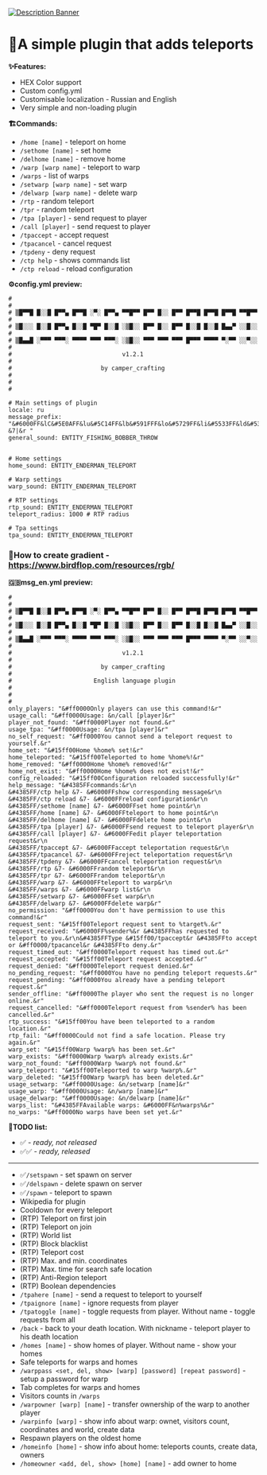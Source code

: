 [![Description Banner](https://i.ibb.co/7tRvNf1x/banner.png)](https://modrinth.com/plugin/cuboidteleport)
# **💨A simple plugin that adds teleports**
**✨Features:**
- HEX Color support
- Custom config.yml
- Customisable localization - Russian and English
- Very simple and non-loading plugin

**🏗️Commands:**
- `/home [name]` - teleport on home
- `/sethome [name]` - set home
- `/delhome [name]` - remove home
- `/warp [warp name]` - teleport to warp
- `/warps` - list of warps
- `/setwarp [warp name]` - set warp
- `/delwarp [warp name]` - delete warp
- `/rtp` - random teleport
- `/tpr` - random teleport
- `/tpa [player]` - send request to player
- `/call [player]` - send request to player
- `/tpaccept` - accept request
- `/tpacancel` - cancel request
- `/tpdeny` - deny request
- `/ctp help` - shows commands list
- `/ctp reload` - reload configuration

**⚙️config.yml preview:**
```
#                                                                      #
# ▒█▀▀█ █░░█ █▀▀▄ █▀▀█ ░▀░ █▀▀▄ ▀▀█▀▀ █▀▀ █░░ █▀▀ █▀▀█ █▀▀█ █▀▀█ ▀▀█▀▀ #
# ▒█░░░ █░░█ █▀▀▄ █░░█ ▀█▀ █░░█ ░▒█░░ █▀▀ █░░ █▀▀ █░░█ █░░█ █▄▄▀ ░░█░░ #
# ▒█▄▄█ ░▀▀▀ ▀▀▀░ ▀▀▀▀ ▀▀▀ ▀▀▀░ ░▒█░░ ▀▀▀ ▀▀▀ ▀▀▀ █▀▀▀ ▀▀▀▀ ▀░▀▀ ░░▀░░ #
#                               v1.2.1                                 #
#                         by camper_crafting                           #
#                                                                      #

# Main settings of plugin
locale: ru
message_prefix: "&#6000FF&lC&#5E0AFF&lu&#5C14FF&lb&#591FFF&lo&#5729FF&li&#5533FF&ld&#533DFF&lT&#5048FF&le&#4E52FF&ll&#4C5CFF&le&#4A66FF&lp&#4771FF&lo&#457BFF&lr&#4385FF&lt&r &7|&r "
general_sound: ENTITY_FISHING_BOBBER_THROW


# Home settings
home_sound: ENTITY_ENDERMAN_TELEPORT

# Warp settings
warp_sound: ENTITY_ENDERMAN_TELEPORT

# RTP settings
rtp_sound: ENTITY_ENDERMAN_TELEPORT
teleport_radius: 1000 # RTP radius

# Tpa settings
tpa_sound: ENTITY_ENDERMAN_TELEPORT
```

### **🌈How to create gradient - https://www.birdflop.com/resources/rgb/**

**🇬🇧msg_en.yml preview:**
```
#                                                                      #
# ▒█▀▀█ █░░█ █▀▀▄ █▀▀█ ░▀░ █▀▀▄ ▀▀█▀▀ █▀▀ █░░ █▀▀ █▀▀█ █▀▀█ █▀▀█ ▀▀█▀▀ #
# ▒█░░░ █░░█ █▀▀▄ █░░█ ▀█▀ █░░█ ░▒█░░ █▀▀ █░░ █▀▀ █░░█ █░░█ █▄▄▀ ░░█░░ #
# ▒█▄▄█ ░▀▀▀ ▀▀▀░ ▀▀▀▀ ▀▀▀ ▀▀▀░ ░▒█░░ ▀▀▀ ▀▀▀ ▀▀▀ █▀▀▀ ▀▀▀▀ ▀░▀▀ ░░▀░░ #
#                               v1.2.1                                 #
#                         by camper_crafting                           #
#                       English language plugin                        #
#                                                                      #
only_players: "&#ff0000Only players can use this command!&r"
usage_call: "&#ff0000Usage: &n/call [player]&r"
player_not_found: "&#ff0000Player not found.&r"
usage_tpa: "&#ff0000Usage: &n/tpa [player]&r"
no_self_request: "&#ff0000You cannot send a teleport request to yourself.&r"
home_set: "&#15ff00Home %home% set!&r"
home_teleported: "&#15ff00Teleported to home %home%!&r"
home_removed: "&#ff0000Home %home% removed!&r"
home_not_exist: "&#ff0000Home %home% does not exist!&r"
config_reloaded: "&#15ff00Configuration reloaded successfully!&r"
help_message: "&#4385FFcommands:&r\n
&#4385FF/ctp help &7- &#6000FFshow corresponding message&r\n
&#4385FF/ctp reload &7- &#6000FFreload configuration&r\n
&#4385FF/sethome [name] &7- &#6000FFset home point&r\n
&#4385FF/home [name] &7- &#6000FFteleport to home point&r\n
&#4385FF/delhome [name] &7- &#6000FFdelete home point&r\n
&#4385FF/tpa [player] &7- &#6000FFsend request to teleport player&r\n
&#4385FF/call [player] &7- &#6000FFedit player teleportation request&r\n
&#4385FF/tpaccept &7- &#6000FFaccept teleportation request&r\n
&#4385FF/tpacancel &7- &#6000FFreject teleportation request&r\n
&#4385FF/tpdeny &7- &#6000FFcancel teleportation request&r\n
&#4385FF/rtp &7- &#6000FFrandom teleport&r\n
&#4385FF/tpr &7- &#6000FFrandom teleport&r\n
&#4385FF/warp &7- &#6000FFteleport to warp&r\n
&#4385FF/warps &7- &#6000FFwarp list&r\n
&#4385FF/setwarp &7- &#6000FFset warp&r\n
&#4385FF/delwarp &7- &#6000FFdelete warp&r"
no_permission: "&#ff0000You don't have permission to use this command!&r"
request_sent: "&#15ff00Teleport request sent to %target%.&r"
request_received: "&#6000FF%sender%&r &#4385FFhas requested to teleport to you.&r\n&#4385FFType &#15ff00/tpaccept&r &#4385FFto accept or &#ff0000/tpacancel&r &#4385FFto deny.&r"
request_timed_out: "&#ff0000Teleport request has timed out.&r"
request_accepted: "&#15ff00Teleport request accepted.&r"
request_denied: "&#ff0000Teleport request denied.&r"
no_pending_request: "&#ff0000You have no pending teleport requests.&r"
request_pending: "&#ff0000You already have a pending teleport request.&r"
sender_offline: "&#ff0000The player who sent the request is no longer online.&r"
request_cancelled: "&#ff0000Teleport request from %sender% has been cancelled.&r"
rtp_success: "&#15ff00You have been teleported to a random location.&r"
rtp_fail: "&#ff0000Could not find a safe location. Please try again.&r"
warp_set: "&#15ff00Warp %warp% has been set.&r"
warp_exists: "&#ff0000Warp %warp% already exists.&r"
warp_not_found: "&#ff0000Warp %warp% not found.&r"
warp_teleport: "&#15ff00Teleported to warp %warp%.&r"
warp_deleted: "&#15ff00Warp %warp% has been deleted.&r"
usage_setwarp: "&#ff0000Usage: &n/setwarp [name]&r"
usage_warp: "&#ff0000Usage: &n/warp [name]&r"
usage_delwarp: "&#ff0000Usage: &n/delwarp [name]&r"
warps_list: "&#4385FFAvailable warps: &#6000FF&n%warps%&r"
no_warps: "&#ff0000No warps have been set yet.&r"
```

**📃TODO list:**
- ✅ - *ready, not released*
- ✅✅ - *ready, released*

____

- ✅`/setspawn` - set spawn on server
- ✅`/delspawn` - delete spawn on server
- ✅`/spawn` - teleport to spawn
- Wikipedia for plugin
- Cooldown for every teleport
- (RTP) Teleport on first join
- (RTP) Teleport on join
- (RTP) World list
- (RTP) Block blacklist
- (RTP) Teleport cost
- (RTP) Max. and min. coordinates
- (RTP) Max. time for search safe location
- (RTP) Anti-Region teleport
- (RTP) Boolean dependencies
- `/tpahere [name]` - send a request to teleport to yourself
- `/tpaignore [name]` - ignore requests from player
- `/tpatoggle [name]` - toggle requests from player. Without name - toggle requests from all
- `/back` - back to your death location. With nickname - teleport player to his death location
- `/homes [name]` - show homes of player. Without name - show your homes
- Safe teleports for warps and homes
- `/warppass <set, del, show> [warp] [password] [repeat password]` - setup a password for warp
- Tab completes for warps and homes
- Visitors counts in `/warps`
- `/warpowner [warp] [name]` - transfer ownership of the warp to another player
- `/warpinfo [warp]` - show info about warp: ownet, visitors count, coordinates and world, create data
- Respawn players on the oldest home
- `/homeinfo [home]` - show info about home: teleports counts, create data, owners
- `/homeowner <add, del, show> [home] [name]` - add owner to home
